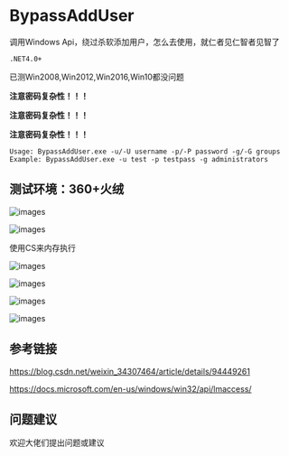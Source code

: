 # BypassAddUser
调用Windows Api，绕过杀软添加用户，怎么去使用，就仁者见仁智者见智了

`.NET4.0+`

已测Win2008,Win2012,Win2016,Win10都没问题



**注意密码复杂性！！！**

**注意密码复杂性！！！**

**注意密码复杂性！！！**


```
Usage: BypassAddUser.exe -u/-U username -p/-P password -g/-G groups
Example: BypassAddUser.exe -u test -p testpass -g administrators
```

## 测试环境：360+火绒

![images](https://github.com/TryA9ain/BypassAddUser/blob/master/Pictures/Snipaste_2020-10-04_11-56-10.jpg)

![images](https://github.com/TryA9ain/BypassAddUser/blob/master/Pictures/Snipaste_2020-10-04_11-42-15.jpg)

使用CS来内存执行

![images](https://github.com/TryA9ain/BypassAddUser/blob/master/Pictures/Snipaste_2020-10-04_11-47-57.jpg)

![images](https://github.com/TryA9ain/BypassAddUser/blob/master/Pictures/Snipaste_2020-10-04_11-49-09.jpg)

![images](https://github.com/TryA9ain/BypassAddUser/blob/master/Pictures/Snipaste_2020-10-04_11-50-53.jpg)

![images](https://github.com/TryA9ain/BypassAddUser/blob/master/Pictures/Snipaste_2020-10-04_11-52-55.jpg)

## 参考链接
https://blog.csdn.net/weixin_34307464/article/details/94449261

https://docs.microsoft.com/en-us/windows/win32/api/lmaccess/

## 问题建议

欢迎大佬们提出问题或建议
